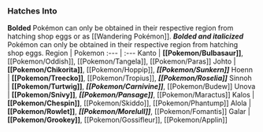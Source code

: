 ### Hatches Into
**Bolded** Pokémon can only be obtained in their respective region from hatching shop eggs or as [[Wandering Pokémon]]. ***Bolded and italicized*** Pokémon can only be obtained in their respective region from hatching shop eggs.
Region | Pokemon
:--- | :---
Kanto | **[[Pokemon/Bulbasaur]]**, [[Pokemon/Oddish]], [[Pokemon/Tangela]], [[Pokemon/Paras]]
Johto | **[[Pokemon/Chikorita]]**, [[Pokemon/Hoppip]], _**[[Pokemon/Sunkern]]**_
Hoenn | **[[Pokemon/Treecko]]**, [[Pokemon/Tropius]], _**[[Pokemon/Roselia]]**_
Sinnoh | **[[Pokemon/Turtwig]]**, _**[[Pokemon/Carnivine]]**_, [[Pokemon/Budew]]
Unova | **[[Pokemon/Snivy]]**, _**[[Pokemon/Pansage]]**_, [[Pokemon/Maractus]]
Kalos | **[[Pokemon/Chespin]]**, [[Pokemon/Skiddo]], [[Pokemon/Phantump]]
Alola | **[[Pokemon/Rowlet]]**, _**[[Pokemon/Morelull]]**_, [[Pokemon/Fomantis]]
Galar | **[[Pokemon/Grookey]]**, [[Pokemon/Gossifleur]], [[Pokemon/Applin]]